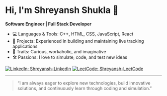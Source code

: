 # Hi, I'm Shreyansh Shukla 👋

**Software Engineer | Full Stack Developer**

- 💻 Languages & Tools: C++, HTML, CSS, JavaScript, React
- 🚀 Projects: Experienced in building and maintaining live tracking applications
- 🧠 Traits: Curious, workaholic, and imaginative
- 🛠️ Passions: I love to simulate, code, and test new ideas

[![LinkedIn: Shreyansh-LinkedIn](https://img.shields.io/badge/-LinkedIn%20-blue?style=flat-square&logo=Linkedin&logoColor=white&link=https://www.linkedin.com/in/shreyansh-shukla-7a7166249/)](https://www.linkedin.com/in/shreyansh-shukla-7a7166249/)
[![LeetCode: Shreyansh-LeetCode](https://img.shields.io/badge/-LeetCode-orange?style=flat-square&logo=leetcode&logoColor=white&link=https://leetcode.com/u/hshreyansh/)](https://leetcode.com/u/hshreyansh/)


---

> “I am always eager to explore new technologies, build innovative solutions, and continuously learn through coding and simulation.”
